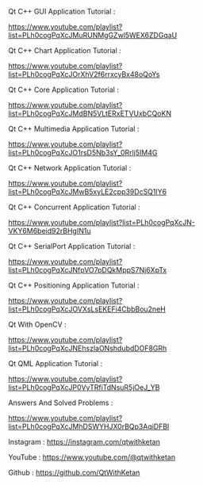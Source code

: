 <script data-name="BMC-Widget" data-cfasync="false" src="https://cdnjs.buymeacoffee.com/1.0.0/widget.prod.min.js" data-id="qtwithketan" data-description="Support me on Buy me a coffee!" data-message="" data-color="#5F7FFF" data-position="Right" data-x_margin="18" data-y_margin="18"></script>


Qt C++ GUI Application Tutorial : 

https://www.youtube.com/playlist?list=PLh0cogPqXcJMuRUNMgGZwl5WEX6ZDGqaU

Qt C++ Chart Application Tutorial : 

https://www.youtube.com/playlist?list=PLh0cogPqXcJOrXhV2f6rrxcyBx48oQoYs

Qt C++ Core Application Tutorial : 

https://www.youtube.com/playlist?list=PLh0cogPqXcJMdBN5VLtERxETVUxbCQoKN

Qt C++ Multimedia Application Tutorial : 

https://www.youtube.com/playlist?list=PLh0cogPqXcJO1rsD5Nb3sY_0Rrlj5IM4G

Qt C++ Network Application Tutorial : 

https://www.youtube.com/playlist?list=PLh0cogPqXcJMwB5xyLE2cpp39DcSQ1lY6

Qt C++ Concurrent Application Tutorial : 

https://www.youtube.com/playlist?list=PLh0cogPqXcJN-VKY6M6beid92rBHgIN1u

Qt C++ SerialPort Application Tutorial : 

https://www.youtube.com/playlist?list=PLh0cogPqXcJNfpVO7pDQkMppS7Nj6XpTx

Qt C++ Positioning Application Tutorial : 

https://www.youtube.com/playlist?list=PLh0cogPqXcJOVXsLsEKEFi4CbbBou2neH

Qt With OpenCV : 

https://www.youtube.com/playlist?list=PLh0cogPqXcJNEhszlaONshdubdDOF8GRh

Qt QML Application Tutorial : 

https://www.youtube.com/playlist?list=PLh0cogPqXcJP0VyTRfiTdNsuR5jOeJ_YB

Answers And Solved Problems : 

https://www.youtube.com/playlist?list=PLh0cogPqXcJMhDSWYHJX0rBQp3AqiDFBl

Instagram : https://instagram.com/qtwithketan

YouTube : https://www.youtube.com/@qtwithketan

Github : https://github.com/QtWithKetan
